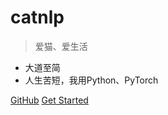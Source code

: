 # catnlp

> 爱猫、爱生活

- 大道至简
- 人生苦短，我用Python、PyTorch

[GitHub](https://github.com/catnlp)
[Get Started](#使用)
